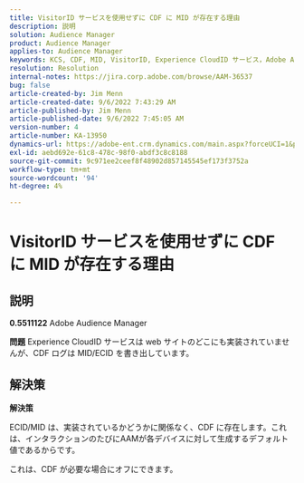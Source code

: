 ```yaml
---
title: VisitorID サービスを使用せずに CDF に MID が存在する理由
description: 説明
solution: Audience Manager
product: Audience Manager
applies-to: Audience Manager
keywords: KCS, CDF, MID, VisitorID, Experience CloudID サービス，Adobe Audience Manager, AAM
resolution: Resolution
internal-notes: https://jira.corp.adobe.com/browse/AAM-36537
bug: false
article-created-by: Jim Menn
article-created-date: 9/6/2022 7:43:29 AM
article-published-by: Jim Menn
article-published-date: 9/6/2022 7:45:05 AM
version-number: 4
article-number: KA-13950
dynamics-url: https://adobe-ent.crm.dynamics.com/main.aspx?forceUCI=1&pagetype=entityrecord&etn=knowledgearticle&id=efa85997-b72d-ed11-9db1-0022480866ad
exl-id: aebd692e-61c8-478c-98f0-abdf3c8c8188
source-git-commit: 9c971ee2ceef8f48902d857145545ef173f3752a
workflow-type: tm+mt
source-wordcount: '94'
ht-degree: 4%

---
```


# VisitorID サービスを使用せずに CDF に MID が存在する理由

## 説明


<b>0.5511122</b>
Adobe Audience Manager

<b>問題</b>
Experience CloudID サービスは web サイトのどこにも実装されていませんが、CDF ログは MID/ECID を書き出しています。


## 解決策


<b>解決策</b>

ECID/MID は、実装されているかどうかに関係なく、CDF に存在します。これは、インタラクションのたびにAAMが各デバイスに対して生成するデフォルト値であるからです。

これは、CDF が必要な場合にオフにできます。

